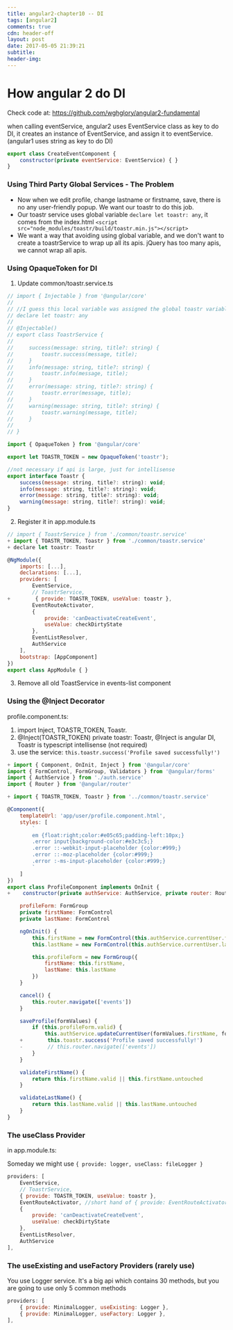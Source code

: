 ```yaml
---
title: angular2-chapter10 -- DI
tags: [angular2]
comments: true
cdn: header-off
layout: post
date: 2017-05-05 21:39:21
subtitle:
header-img:
---
```


# How angular 2 do DI

Check code at: https://github.com/wghglory/angular2-fundamental

when calling eventService, angular2 uses EventService class as key to do DI, it creates an instance of EventService, and assign it to eventService. (angular1 uses string as key to do DI)

```javascript
export class CreateEventComponent {
    constructor(private eventService: EventService) { }
}
```

### Using Third Party Global Services - The Problem

- Now when we edit profile, change lastname or firstname, save, there is no any user-friendly popup. We want our toastr to do this job.
- Our toastr service uses global variable `declare let toastr: any`, it comes from the index.html `<script src="node_modules/toastr/build/toastr.min.js"></script>`
- We want a way that avoiding using global variable, and we don't want to create a toastrService to wrap up all its apis. jQuery has too many apis, we cannot wrap all apis.

### Using OpaqueToken for DI

1) Update common/toastr.service.ts

```javascript
// import { Injectable } from '@angular/core'
//
// //I guess this local variable was assigned the global toastr variable
// declare let toastr: any
//
// @Injectable()
// export class ToastrService {
//
//     success(message: string, title?: string) {
//         toastr.success(message, title);
//     }
//     info(message: string, title?: string) {
//         toastr.info(message, title);
//     }
//     error(message: string, title?: string) {
//         toastr.error(message, title);
//     }
//     warning(message: string, title?: string) {
//         toastr.warning(message, title);
//     }
//
// }

import { OpaqueToken } from '@angular/core'

export let TOASTR_TOKEN = new OpaqueToken('toastr');

//not necessary if api is large, just for intellisense
export interface Toastr {
    success(message: string, title?: string): void;
    info(message: string, title?: string): void;
    error(message: string, title?: string): void;
    warning(message: string, title?: string): void;
}
```

2) Register it in app.module.ts

```javascript
// import { ToastrService } from './common/toastr.service'
+ import { TOASTR_TOKEN, Toastr } from './common/toastr.service'
+ declare let toastr: Toastr

@NgModule({
    imports: [...],
    declarations: [...],
    providers: [
        EventService,
        // ToastrService,
+        { provide: TOASTR_TOKEN, useValue: toastr },
        EventRouteActivator,
        {
            provide: 'canDeactivateCreateEvent',
            useValue: checkDirtyState
        },
        EventListResolver,
        AuthService
    ],
    bootstrap: [AppComponent]
})
export class AppModule { }
```

3) Remove all old ToastService in events-list component

### Using the @Inject Decorator

profile.component.ts:

1) import Inject, TOASTR_TOKEN, Toastr.
2) @Inject(TOASTR_TOKEN) private toastr: Toastr, @Inject is angular DI, Toastr is typescript intellisense (not required)
3) use the service: `this.toastr.success('Profile saved successfully!')`

```javascript
+ import { Component, OnInit, Inject } from '@angular/core'
import { FormControl, FormGroup, Validators } from '@angular/forms'
import { AuthService } from './auth.service'
import { Router } from '@angular/router'

+ import { TOASTR_TOKEN, Toastr } from '../common/toastr.service'

@Component({
    templateUrl: 'app/user/profile.component.html',
    styles: [
        `
        em {float:right;color:#e05c65;padding-left:10px;}
        .error input{background-color:#e3c3c5;}
        .error ::-webkit-input-placeholder {color:#999;}
        .error ::-moz-placeholder {color:#999;}
        .error :-ms-input-placeholder {color:#999;}
        `
    ]
})
export class ProfileComponent implements OnInit {
+    constructor(private authService: AuthService, private router: Router, @Inject(TOASTR_TOKEN) private toastr: Toastr) { }

    profileForm: FormGroup
    private firstName: FormControl
    private lastName: FormControl

    ngOnInit() {
        this.firstName = new FormControl(this.authService.currentUser.firstName, [Validators.required, Validators.pattern('[a-zA-Z].*')])
        this.lastName = new FormControl(this.authService.currentUser.lastName, Validators.required)

        this.profileForm = new FormGroup({
            firstName: this.firstName,
            lastName: this.lastName
        })
    }

    cancel() {
        this.router.navigate(['events'])
    }

    saveProfile(formValues) {
        if (this.profileForm.valid) {
            this.authService.updateCurrentUser(formValues.firstName, formValues.lastName)
    +        this.toastr.success('Profile saved successfully!')
    -        // this.router.navigate(['events'])
        }
    }

    validateFirstName() {
        return this.firstName.valid || this.firstName.untouched
    }

    validateLastName() {
        return this.lastName.valid || this.lastName.untouched
    }
}
```

### The useClass Provider

in app.module.ts:

Someday we might use `{ provide: logger, useClass: fileLogger }`

```javascript
providers: [
    EventService,
    // ToastrService,
    { provide: TOASTR_TOKEN, useValue: toastr },
    EventRouteActivator, //short hand of { provide: EventRouteActivator, useClass: EventRouteActivator },
    {
        provide: 'canDeactivateCreateEvent',
        useValue: checkDirtyState
    },
    EventListResolver,
    AuthService
],
```

### The useExisting and useFactory Providers (rarely use)

You use Logger service. It's a big api which contains 30 methods, but you are going to use only 5 common methods

```javascript
providers: [
    { provide: MinimalLogger, useExisting: Logger },
    { provide: MinimalLogger, useFactory: Logger },
],
```


